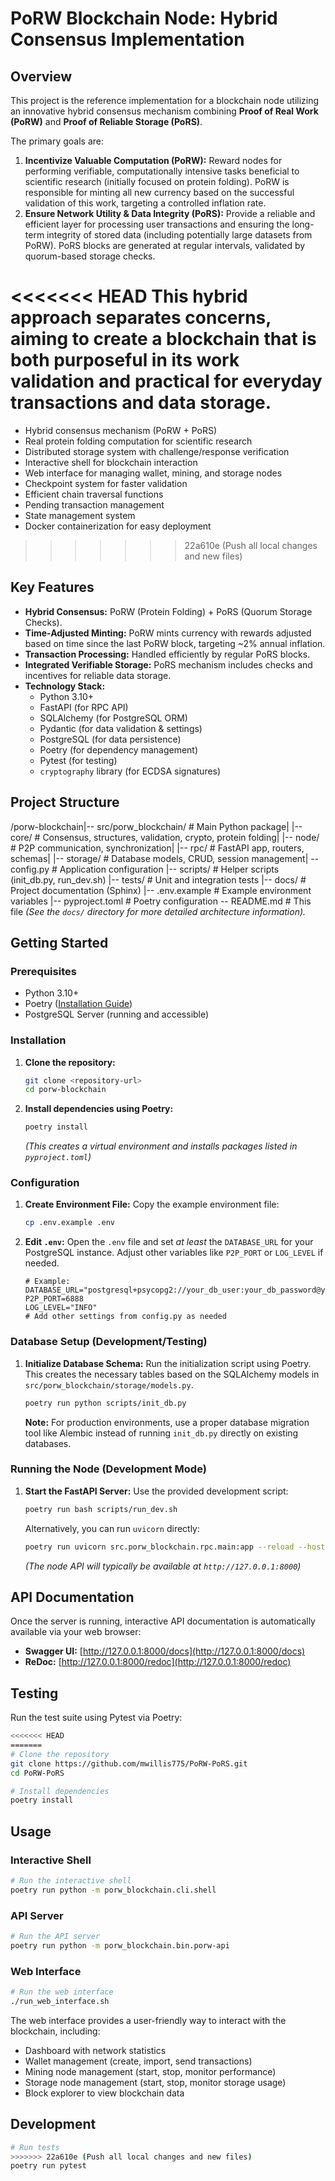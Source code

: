 # PoRW Blockchain Node: Hybrid Consensus Implementation

## Overview

This project is the reference implementation for a blockchain node utilizing an innovative hybrid consensus mechanism combining **Proof of Real Work (PoRW)** and **Proof of Reliable Storage (PoRS)**.

The primary goals are:

1.  **Incentivize Valuable Computation (PoRW):** Reward nodes for performing verifiable, computationally intensive tasks beneficial to scientific research (initially focused on protein folding). PoRW is responsible for minting all new currency based on the successful validation of this work, targeting a controlled inflation rate.
2.  **Ensure Network Utility & Data Integrity (PoRS):** Provide a reliable and efficient layer for processing user transactions and ensuring the long-term integrity of stored data (including potentially large datasets from PoRW). PoRS blocks are generated at regular intervals, validated by quorum-based storage checks.

<<<<<<< HEAD
This hybrid approach separates concerns, aiming to create a blockchain that is both purposeful in its work validation and practical for everyday transactions and data storage.
=======
- Hybrid consensus mechanism (PoRW + PoRS)
- Real protein folding computation for scientific research
- Distributed storage system with challenge/response verification
- Interactive shell for blockchain interaction
- Web interface for managing wallet, mining, and storage nodes
- Checkpoint system for faster validation
- Efficient chain traversal functions
- Pending transaction management
- State management system
- Docker containerization for easy deployment
>>>>>>> 22a610e (Push all local changes and new files)

## Key Features

* **Hybrid Consensus:** PoRW (Protein Folding) + PoRS (Quorum Storage Checks).
* **Time-Adjusted Minting:** PoRW mints currency with rewards adjusted based on time since the last PoRW block, targeting ~2% annual inflation.
* **Transaction Processing:** Handled efficiently by regular PoRS blocks.
* **Integrated Verifiable Storage:** PoRS mechanism includes checks and incentives for reliable data storage.
* **Technology Stack:**
    * Python 3.10+
    * FastAPI (for RPC API)
    * SQLAlchemy (for PostgreSQL ORM)
    * Pydantic (for data validation & settings)
    * PostgreSQL (for data persistence)
    * Poetry (for dependency management)
    * Pytest (for testing)
    * `cryptography` library (for ECDSA signatures)

## Project Structure

/porw-blockchain|-- src/porw_blockchain/  # Main Python package|   |-- core/             # Consensus, structures, validation, crypto, protein folding|   |-- node/             # P2P communication, synchronization|   |-- rpc/              # FastAPI app, routers, schemas|   |-- storage/          # Database models, CRUD, session management|   -- config.py         # Application configuration |-- scripts/              # Helper scripts (init_db.py, run_dev.sh) |-- tests/                # Unit and integration tests |-- docs/                 # Project documentation (Sphinx) |-- .env.example          # Example environment variables |-- pyproject.toml        # Poetry configuration -- README.md             # This file
*(See the `docs/` directory for more detailed architecture information).*

## Getting Started

### Prerequisites

* Python 3.10+
* Poetry ([Installation Guide](https://python-poetry.org/docs/#installation))
* PostgreSQL Server (running and accessible)

### Installation

1.  **Clone the repository:**
    ```bash
    git clone <repository-url>
    cd porw-blockchain
    ```

2.  **Install dependencies using Poetry:**
    ```bash
    poetry install
    ```
    *(This creates a virtual environment and installs packages listed in `pyproject.toml`)*

### Configuration

1.  **Create Environment File:**
    Copy the example environment file:
    ```bash
    cp .env.example .env
    ```

2.  **Edit `.env`:**
    Open the `.env` file and set *at least* the `DATABASE_URL` for your PostgreSQL instance. Adjust other variables like `P2P_PORT` or `LOG_LEVEL` if needed.
    ```dotenv
    # Example:
    DATABASE_URL="postgresql+psycopg2://your_db_user:your_db_password@your_db_host:5432/porw_db_name"
    P2P_PORT=6888
    LOG_LEVEL="INFO"
    # Add other settings from config.py as needed
    ```

### Database Setup (Development/Testing)

1.  **Initialize Database Schema:**
    Run the initialization script using Poetry. This creates the necessary tables based on the SQLAlchemy models in `src/porw_blockchain/storage/models.py`.
    ```bash
    poetry run python scripts/init_db.py
    ```
    **Note:** For production environments, use a proper database migration tool like Alembic instead of running `init_db.py` directly on existing databases.

### Running the Node (Development Mode)

1.  **Start the FastAPI Server:**
    Use the provided development script:
    ```bash
    poetry run bash scripts/run_dev.sh
    ```
    Alternatively, you can run `uvicorn` directly:
    ```bash
    poetry run uvicorn src.porw_blockchain.rpc.main:app --reload --host 0.0.0.0 --port 8000
    ```
    *(The node API will typically be available at `http://127.0.0.1:8000`)*

## API Documentation

Once the server is running, interactive API documentation is automatically available via your web browser:

* **Swagger UI:** [http://127.0.0.1:8000/docs](http://127.0.0.1:8000/docs)
* **ReDoc:** [http://127.0.0.1:8000/redoc](http://127.0.0.1:8000/redoc)

## Testing

Run the test suite using Pytest via Poetry:

```bash
<<<<<<< HEAD
=======
# Clone the repository
git clone https://github.com/mwillis775/PoRW-PoRS.git
cd PoRW-PoRS

# Install dependencies
poetry install
```

## Usage

### Interactive Shell

```bash
# Run the interactive shell
poetry run python -m porw_blockchain.cli.shell
```

### API Server

```bash
# Run the API server
poetry run python -m porw_blockchain.bin.porw-api
```

### Web Interface

```bash
# Run the web interface
./run_web_interface.sh
```

The web interface provides a user-friendly way to interact with the blockchain, including:

- Dashboard with network statistics
- Wallet management (create, import, send transactions)
- Mining node management (start, stop, monitor performance)
- Storage node management (start, stop, monitor storage usage)
- Block explorer to view blockchain data

## Development

```bash
# Run tests
>>>>>>> 22a610e (Push all local changes and new files)
poetry run pytest
